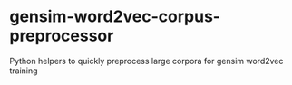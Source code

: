# gensim-word2vec-corpus-preprocessor
Python helpers to quickly preprocess large corpora for gensim word2vec training
